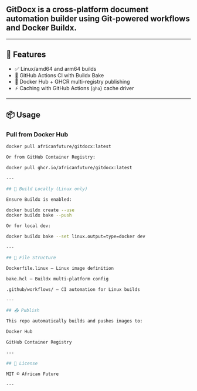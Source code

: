 ## GitDocx is a cross-platform document automation builder using Git-powered workflows and Docker Buildx.

---

## 🚀 Features

- ✅ Linux/amd64 and arm64 builds
- 🔁 GitHub Actions CI with Buildx Bake
- 🐋 Docker Hub + GHCR multi-registry publishing
- ⚡ Caching with GitHub Actions (`gha`) cache driver

---

## 📦 Usage

### Pull from Docker Hub

```bash
docker pull africanfuture/gitdocx:latest

Or from GitHub Container Registry:

docker pull ghcr.io/africanfuture/gitdocx:latest

---

## 🔧 Build Locally (Linux only)

Ensure Buildx is enabled:

docker buildx create --use
docker buildx bake --push

Or for local dev:

docker buildx bake --set linux.output=type=docker dev

---

## 📁 File Structure

Dockerfile.linux – Linux image definition

bake.hcl – Buildx multi-platform config

.github/workflows/ – CI automation for Linux builds

---

## 📤 Publish

This repo automatically builds and pushes images to:

Docker Hub

GitHub Container Registry

---

## 📜 License

MIT © African Future

---



